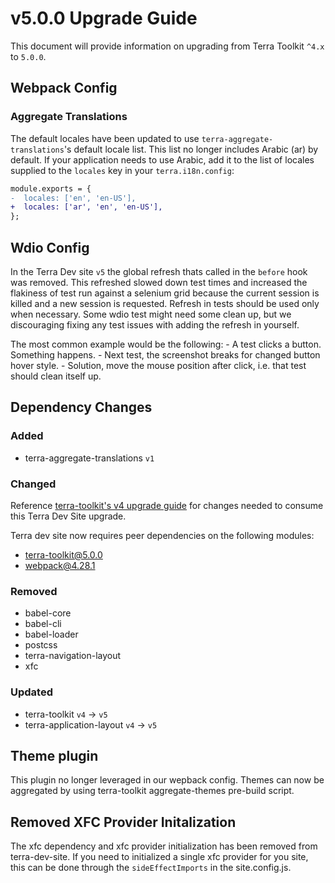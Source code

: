 # v5.0.0 Upgrade Guide

This document will provide information on upgrading from Terra Toolkit `^4.x` to `5.0.0`.

## Webpack Config

### Aggregate Translations

The default locales have been updated to use `terra-aggregate-translations`'s default locale list. This list no longer includes Arabic (ar) by default. If your application needs to use Arabic, add it to the list of locales supplied to the `locales` key in your `terra.i18n.config`:

```diff
module.exports = {
-  locales: ['en', 'en-US'],
+  locales: ['ar', 'en', 'en-US'],
};
```

## Wdio Config

In the Terra Dev site `v5` the global refresh thats called in the `before` hook was removed. This refreshed slowed down test times and increased the flakiness of test run against a selenium grid because the current session is killed and a new session is requested. Refresh in tests should be used only when necessary. Some wdio test might need some clean up, but we discouraging fixing any test issues with adding the refresh in yourself.

The most common example would be the following:
    - A test clicks a button. Something happens.
    - Next test, the screenshot breaks for changed button hover style.
    - Solution, move the mouse position after click, i.e. that test should clean itself up.

## Dependency Changes

### Added

- terra-aggregate-translations `v1`

### Changed
Reference [terra-toolkit's v4 upgrade guide](https://github.com/cerner/terra-toolkit/blob/master/docs/TerraToolkitUpgradeGuide-v4.0.0.md) for changes needed to consume this Terra Dev Site upgrade.

Terra dev site now requires peer dependencies on the following modules:

- terra-toolkit@5.0.0
- webpack@4.28.1

### Removed

- babel-core
- babel-cli
- babel-loader
- postcss
- terra-navigation-layout
- xfc

### Updated

- terra-toolkit `v4` -> `v5`
- terra-application-layout `v4` -> `v5`

## Theme plugin

This plugin no longer leveraged in our wepback config. Themes can now be aggregated by using terra-toolkit aggregate-themes pre-build script.

## Removed XFC Provider Initalization
The xfc dependency and xfc provider initialization has been removed from terra-dev-site. If you need to initialized a single xfc provider for you site, this can be done through the `sideEffectImports` in the site.config.js.